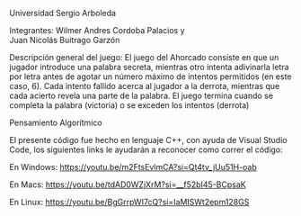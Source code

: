Universidad Sergio Arboleda 


Integrantes: Wilmer Andres Cordoba Palacios y  
Juan Nicolás Buitrago Garzón


Descripción general del juego: El juego del Ahorcado consiste en que un jugador introduce una palabra secreta, mientras otro intenta adivinarla letra por letra antes de agotar un número máximo de intentos permitidos (en este caso, 6). Cada intento fallido acerca al jugador a la derrota, mientras que cada acierto revela una parte de la palabra. El juego termina cuando se completa la palabra (victoria) o se exceden los intentos (derrota)

Pensamiento Algorítmico

El presente código fue hecho en lenguaje C++, con ayuda de Visual Studio Code, los siguientes links le ayudarán a reconocer como correr el código: 

En Windows: https://youtu.be/m2FtsEvlmCA?si=Qt4tv_jUu51H-oab

En Macs: 
https://youtu.be/tdAD0WZjXrM?si=__f52bI45-BCpsaK

En Linux: 
https://youtu.be/BgGrrpWI7cQ?si=IaMISWt2epm128GS





